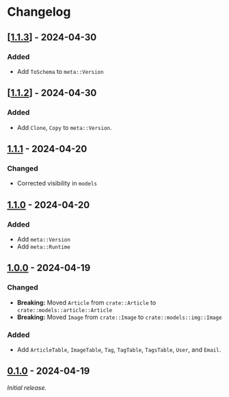 # Changelog

## [[1.1.3]] - 2024-04-30

### Added

- Add `ToSchema` to `meta::Version`


## [[1.1.2]] - 2024-04-30

### Added

- Add `Clone`, `Copy` to `meta::Version`.


## [1.1.1] - 2024-04-20

### Changed

- Corrected visibility in `models`

## [1.1.0] - 2024-04-20

### Added

- Add `meta::Version`
- Add `meta::Runtime`

## [1.0.0] - 2024-04-19


### Changed

- **Breaking:** Moved `Article` from `crate::Article` to `crate::models::article::Article`
- **Breaking:** Moved `Image` from `crate::Image` to `crate::models::img::Image`


### Added

- Add `ArticleTable`, `ImageTable`, `Tag`, `TagTable`, `TagsTable`, `User`, and `Email`.


## [0.1.0] - 2024-04-19

_Initial release._


[0.1.0]: https://github.com/Neelzee/nilsmf-lib/releases/tag/v0.1.0
[1.0.0]: https://github.com/Neelzee/nilsmf-lib/releases/tag/v1.0.0
[1.1.0]: https://github.com/Neelzee/nilsmf-lib/releases/tag/v1.1.0
[1.1.1]: https://github.com/Neelzee/nilsmf-lib/releases/tag/v1.1.1
[1.1.2]: https://github.com/Neelzee/nilsmf-lib/releases/tag/v1.1.2
[1.1.3]: https://github.com/Neelzee/nilsmf-lib/releases/tag/v1.1.3
